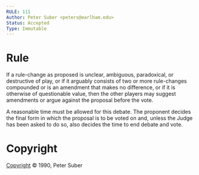 ```yaml
---
RULE: 111
Author: Peter Suber <peters@earlham.edu>
Status: Accepted
Type: Immutable
---
```


# Rule

If a rule-change as proposed is unclear, ambiguous, paradoxical, or destructive of play, or if it arguably consists of two or more rule-changes compounded or is an amendment that makes no difference, or if it is otherwise of questionable value, then the other players may suggest amendments or argue against the proposal before the vote.

A reasonable time must be allowed for this debate. The proponent decides the final form in which the proposal is to be voted on and, unless the Judge has been asked to do so, also decides the time to end debate and vote.

# Copyright

[Copyright](http://legacy.earlham.edu/~peters/copyrite.htm) © 1990, Peter Suber

